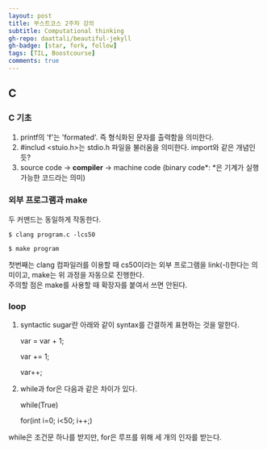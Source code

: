 ```yaml
---
layout: post
title: 부스트코스 2주차 강의
subtitle: Computational thinking
gh-repo: daattali/beautiful-jekyll
gh-badge: [star, fork, follow]
tags: [TIL, Boostcourse]
comments: true
---
```


## C
### C 기초 
1. printf의 'f'는 'formated'. 즉 형식화된 문자를 출력함을 의미한다.
2. &#35;includ <stuio.h>는 stdio.h 파일을 불러옴을 의미한다. import와 같은 개념인 듯?
3. source code &#8594; **compiler** &#8594; machine code (binary code*: *은 기계가 실행 가능한 코드라는 의미)

### 외부 프로그램과 make

두 커맨드는 동일하게 작동한다.

    $ clang program.c -lcs50

    $ make program


첫번째는 clang 컴파일러를 이용할 때 cs50이라는 외부 프로그램을 link(-l)한다는 의미이고, make는 위 과정을 자동으로 진행한다.  
주의할 점은 make를 사용할 때 확장자를 붙여서 쓰면 안된다.

### loop
1. syntactic sugar란 아래와 같이 syntax를 간결하게 표현하는 것을 말한다.   
  
    var = var + 1;  
    
    var += 1;  
    
    var++;  
  
2. while과 for은 다음과 같은 차이가 있다.  
  
    while(True)  
    
    for(int i=0; i<50; i++;)  
  
while은 조건문 하나를 받지만, for은 루프를 위해 세 개의 인자를 받는다.  
   
